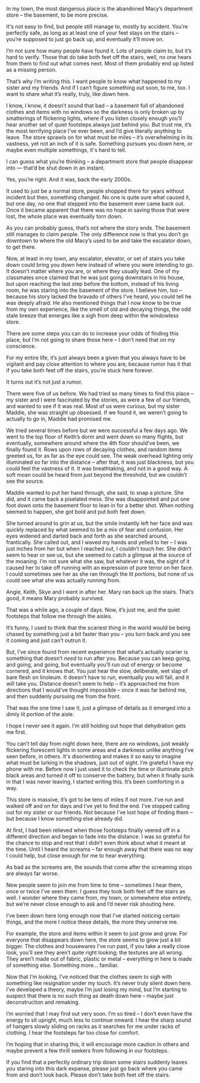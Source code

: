 In my town, the most dangerous place is the abandoned Macy’s department store – the basement, to be more precise.

It's not easy to find, but people still manage to, mostly by accident. You’re perfectly safe, as long as at least one of your feet stays on the stairs – you’re supposed to just go back up, and eventually it’ll move on.

I’m not sure how many people have found it. Lots of people claim to, but it’s hard to verify. Those that do take both feet off the stairs, well, no one hears from them to find out what comes next. Most of them probably end up listed as a missing person.

That’s why I’m writing this. I want people to know what happened to my sister and my friends. And if I can’t figure something out soon, to me, too. I want to share what it’s really, truly, like down here.

I know, I know, it doesn’t sound that bad – a basement full of abandoned clothes and items with no windows so the darkness is only broken up by smatterings of flickering lights, where if you listen closely enough you’ll hear another set of quiet footsteps always just behind you. But trust me, it’s the most terrifying place I’ve ever been, and I’d give literally anything to leave. The store sprawls on for what must be miles – it’s overwhelming in its vastness, yet not an inch of it is safe. Something pursues you down here, or maybe even multiple somethings, it's hard to tell.

I can guess what you’re thinking – a department store that people disappear into — that’d be shut down in an instant.

Yes, you’re right. And it was, back the early 2000s.

It used to just be a normal store, people shopped there for years without incident but then, something changed. No one is quite sure what caused it, but one day, no one that stepped into the basement ever came back out. Once it became apparent that there was no hope in saving those that were lost, the whole place was eventually torn down.

As you can probably guess, that’s not where the story ends. The basement still manages to claim people. The only difference now is that you don’t go downtown to where the old Macy’s used to be and take the escalator down, to get there.

Now, at least in my town, any escalator, elevator, or set of stairs you take down could bring you down here instead of where you were intending to go. It doesn't matter where you are, or where they usually lead. One of my classmates once claimed that he was just going downstairs in his house, but upon reaching the last step before the bottom, instead of his living room, he was staring into the basement of the store. I believe him, too – because his story lacked the bravado of others I've heard, you could tell he was deeply afraid. He also mentioned things that I now know to be true from my own experience, like the smell of old and decaying things, the odd stale breeze that emerges like a sigh from deep within the windowless store.

There are some steps you can do to increase your odds of finding this place, but I’m not going to share those here – I don’t need that on my conscience.

For my entire life, it’s just always been a given that you always have to be vigilant and pay close attention to where you are, because rumor has it that if you take both feet off the stairs, you’re stuck here forever.

It turns out it’s not just a rumor.

There were five of us before. We had tried so many times to find this place – my sister and I were fascinated by the stories, as were a few of our friends, and wanted to see if it was real. Most of us were curious, but my sister Maddie, she was straight up obsessed. If we found it, we weren’t going to actually to go in, Maddie had promised me.

We tried several times before but we were successful a few days ago. We went to the top floor of Keith’s dorm and went down so many flights, but eventually, somewhere around where the 4th floor should’ve been, we finally found it. Rows upon rows of decaying clothes, and random items greeted us, for as far as the eye could see. The weak overhead lighting only illuminated so far into the distance – after that, it was just blackness, but you could feel the vastness of it. It was breathtaking, and not in a good way. A soft moan could be heard from just beyond the threshold, but we couldn’t see the source.

Maddie wanted to put her hand through, she said, to snap a picture. She did, and it came back a pixelated mess. She was disappointed and put one foot down onto the basement floor to lean in for a better shot. When nothing seemed to happen, she got bold and put both feet down.

She turned around to grin at us, but the smile instantly left her face and was quickly replaced by what seemed to be a mix of fear and confusion. Her eyes widened and darted back and forth as she searched around, frantically. She called out, and I waved my hands and yelled to her – I was just inches from her but when I reached out, I couldn’t touch her. She didn’t seem to hear or see us, but she seemed to catch a glimpse at the source of the moaning. I’m not sure what she saw, but whatever it was, the sight of it caused her to take off running with an expression of pure terror on her face. I could sometimes see her as she ran through the lit portions, but none of us could see what she was actually running from.

Angie, Keith, Skye and I went in after her. Mary ran back up the stairs. That’s good, it means Mary probably survived.

That was a while ago, a couple of days. Now, it’s just me, and the quiet footsteps that follow me through the aisles.

It’s funny, I used to think that the scariest thing in the world would be being chased by something just a bit faster than you – you turn back and you see it coming and just can’t outrun it.

But, I’ve since found from recent experience that what’s actually scarier is something that doesn’t *need* to run after you. Because you can keep going, and going, and going, but eventually you’ll run out of energy or become cornered, and it knows that. You just hear the slow, deliberate, wet slap of bare flesh on linoleum. It doesn’t have to run, eventually you will fall, and it will take you. Distance doesn’t seem to help – it’s approached me from directions that I would’ve thought impossible – once it was far behind me, and then suddenly pursuing me from the front.

That was the one time I saw it, just a glimpse of details as it emerged into a dimly lit portion of the aisle.

I hope I never see it again. I’m still holding out hope that dehydration gets me first.

You can’t tell day from night down here, there are no windows, just weakly flickering florescent lights in some areas and a darkness unlike anything I’ve seen before, in others. It's disorienting and makes it so easy to imagine what must be lurking in the shadows, just out of sight. I’m grateful I have my phone with me. Before now I just used it to check the time or illuminate pitch black areas and turned it off to conserve the battery, but when it finally sunk in that I was never leaving, I started writing this. It’s been comforting in a way.

This store is massive, it’s got to be tens of miles if not more. I’ve run and walked off and on for days and I’ve yet to find the end. I’ve stopped calling out for my sister or our friends. Not because I’ve lost hope of finding them – but because I know something else already did.

At first, I had been relieved when those footsteps finally veered off in a different direction and began to fade into the distance. I was so grateful for the chance to stop and rest that I didn’t even think about what it meant at the time. Until I heard the screams – far enough away that there was no way I could help, but close enough for me to hear everything.

As bad as the screams are, the sounds that come after the screaming stops are always far worse.

New people seem to join me from time to time – sometimes I hear them, once or twice I’ve seen them. I guess they took both feet off the stairs as well. I wonder where they came from, my town, or somewhere else entirely, but we’re never close enough to ask and I’d never risk shouting here.

I’ve been down here long enough now that I’ve started noticing certain things, and the more I notice these details, the more they unnerve me.

For example, the store and items within it seem to just grow and grow. For everyone that disappears down here, the store seems to grow just a bit bigger. The clothes and housewares I’ve run past, if you take a really close look, you’ll see they aren’t quite right looking; the textures are all wrong. They aren’t made out of fabric, plastic or metal – everything in here is made of something else. Something more… familiar.

Now that I’m looking, I’ve noticed that the clothes seem to sigh with something like resignation under my touch. It’s never truly silent down here. I’ve developed a theory, maybe I’m just losing my mind, but I’m starting to suspect that there is no such thing as death down here – maybe just deconstruction and remaking.

I’m worried that I may find out very soon. I’m so tired – I don’t even have the energy to sit upright, much less to continue onward. I hear the sharp sound of hangers slowly sliding on racks as it searches for me under racks of clothing. I hear the footsteps far too close for comfort.

I’m hoping that in sharing this, it will encourage more caution in others and maybe prevent a few thrill seekers from following in our footsteps.

If you find that a perfectly ordinary trip down some stairs suddenly leaves you staring into this dark expanse, please just go back where you came from and don’t look back. Please don’t take both feet off the stairs.